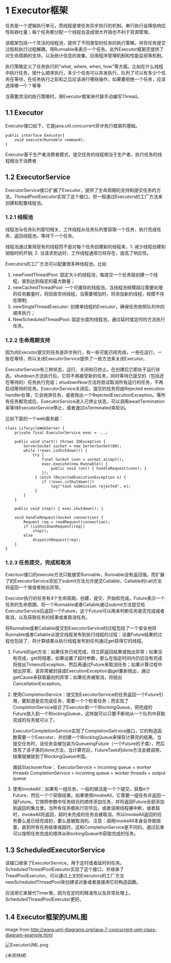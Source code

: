 <!-- 
.. title: 《Java并发实践》总结二：结构化并发应用程序
.. slug: java-concurrency-2
.. date: 2015-12-28 08:10:20 UTC
.. tags: Java,Concurrency
.. category: 
.. link: 
.. description: 
.. type: text
-->

# 1 Executor框架

任务是一个逻辑执行单元，而线程是使任务异步执行的机制。串行执行会降低响应性和吞吐量；每个任务都分配一个线程会造成很大开销也不利于资源管理。

该框架包括一个灵活的线程池，提供了不同类型的任务的执行策略，并将任务提交过程和执行过程解耦，用Runnable来表示一个任务。此外Executor框架还提供了对生命周期的支持，以及统计信息的收集、应用程序管理机制和性能监视等机制。

执行策略定义了任务执行的"what, where, when, how"等方面。比如在什么线程中执行任务，按什么顺序执行，多少个任务可以并发执行，队列了可以有多少个任务在等待，在任务执行之前和之后应该进行哪些操作，如果要拒绝一个任务，应该选择哪一个？等等

当需要灵活的执行策略时，用Executor框架来代替手动编写Thread。

## 1.1 Executor

Executor接口如下，它是java.util.concurrent异步执行框架的基础。

```
public interface Executor{
    void execute(Runnable command);
}
```

Executor基于生产者消费者模式，提交任务的线程相当于生产者，执行任务的线程相当于消费者

## 1.2 ExecutorService

ExecutorService接口扩展了Executor，提供了生命周期的支持和提交任务的方法。ThreadPoolExecutor实现了这个接口，但一般通过Executors的工厂方法来创建和配置线程池。

### 1.2.1 线程池

线程池与任务队列密切相关，工作线程从任务队列里获取一个任务，执行完成任务，返回线程池，等待下一个任务。

线程池通过重用现有的线程而不是对每个任务创建新的线程来，1. 减少线程创建和销毁时的开销; 2. 当请求到达时，工作线程通常已经存在，提高了响应性。

Executors的工厂方法可以配置很多种线程池，比如
1. newFixedThreadPool: 固定大小的线程池，每提交一个任务就创建一个线程，直到达到指定的最大数量；
2. newCachedThreadPool: 一个可缓存的线程池，当线程池规模超过需要处理的任务数量时，将回收空闲线程，当需要增加时，将添加新的线程，规模不存在限制;
3. newSingleThreadExecutor: 创建单线程的Executor，确保任务依照队列中的顺序执行；
4. NewScheduledThreadPool: 固定长度的线程池，通过延时或定时的方法执行任务。

### 1.2.2 生命周期支持

因为向Executor提交的任务是异步执行，有一些可能已经完成，一些在运行，一些在等待，所以关闭ExecutorService提供了一些方法来关闭Executor。

ExecutorService有三种状态，运行、关闭和已终止。在创建后它即处于运行状态。shutdown方法执行后，它将不再接受新的任务，同时等待已提交的（包括还在等待的）任务执行完成；shudownNow方法将尝试取消所有运行的任务，不再启动等待的任务。ExecutorService关闭后，提交的任务将由Rejected execution handler处理，它会抛弃任务，或者抛出一个RejectedExecutionException。等所有任务都完成后，ExecutorService进入已停止状态，可以调用awaitTermination来等待ExecutorService停止，或者通过isTerminated来轮训。

比如下面的一个web服务器：
```
class LifecycleWebServer {
    private final ExecutorService exec = ...;
      
    public void start() throws IOException {
        ServerSocket socket = new ServerSocket(80);
        while (!exec.isShutdown()) {
            try {
                final Socket conn = socket.accept();
                exec.execute(new Runnable() {
                    public void run() { handleRequest(conn); }
                });
             } catch (RejectedExecutionException e) {
                if (!exec.isShutdown())
                    log("task submission rejected", e);
             }
        }
    }
							     
    public void stop() { exec.shutdown(); }
    
    void handleRequest(Socket connection) {
        Request req = readRequest(connection);
        if (isShutdownRequest(req))
            stop();
        else
            dispatchRequest(req);
    }
}
```

### 1.2.3 任务提交，完成和取消

Exectuor接口的execute方法只能接受Runnable，Runnable没有返回值。而扩展了的ExecutorService添加了submit方法允许提交Callable，Callable的call方法将返回一个值或者抛出异常。

Executor执行的任务有4个生命周期，创建，提交，开始和完成。Future表示一个任务的生命周期。将一个Runnable或者Callable通过submit方法提交给ExecutorService后返回一个Future，这个Future可以用来判断任务是否完成或者取消，以及获取任务的结果或者取消任务。

将Runnable或者Callable提交到ExecutorService的过程包括了一个安全地将Runnable或者Callable从提交线程发布到执行线程的过程；设置Future结果的过程也包括了，将计算结果从执行线程发布到任何通过get获得它的线程。

1. Future的get方法：如果任务已经完成，将立即返回结果或抛出异常；如果没有完成，get将阻塞，如果设置了超时参数，那么在指定时间内仍旧没有完成将抛出TimeoutException，然后再通过Future来取消任务；如果计算过程中抛出异常，该异常被封装成ExecutionException由get重新抛出，通过getCause来获取最初的异常；如果任务被取消，将抛出CancellationException。

2. 使用CompletionService：提交到ExecutorService的任务返回一个Future引用，要知道是否完成任务，需要一个个检查任务；而实现了CompletionService结合了Executor和一个BlockingQueue，把完成的Future<V>放入到一个BlockingQueue，这样就可以只要不断地从一个队列中获取完成的任务就可以了。

    ExecutorCompletionService实现了CompletionSetrvice接口，它的构造函数需要一个Executor，并创建一个BlockingQueue来保存计算完的结果。当提交任务时，该任务会被包装为QueueingFuture（一个Future的子类），然后改写了该子类的done方法，当计算完后，FutureTask的done方法会被调用，结果就被放到了BlockingQueue中国。
 
    摘自Stackoverflow：
    ExecutorService = incoming queue + worker threads
    CompletionService = incoming queue + worker threads + output queue

3. 使用invokeAll：如果有一组任务，一般的做法是一个个提交，获取n个Future，然后一个个获取结果。如果使用invokeAll，它需要一组任务并返回一组Future。它按照参数中任务结合的顺序添加任务，并将返回Future全部添加到返回的集合里。当所有任务都执行完毕后，或者调用线程被中断，或者超时，invokeAll将返回，超时未完成的任务会被取消。所以invokeAll返回的任务要么是已经完成的，要么是被取消的。注意：调用invokeAll本身会导致阻塞，直到所有任务结束或超时，这和CompletionService是不同的。通过后者可以按照任务完成的顺序从BlockingQueue中获取完成的任务。


## 1.3 ScheduledExecutorService

该接口继承了ExecutorService，用于定时或者延时的任务。ScheduledThreadPoolExecutor实现了这个接口，并继承了TreadPoolExecutor。可以通过上文的Executors的工厂方法newScheduledThreadPool来创建该对象或者直接用它的构造函数。

应该用它来替代Timer类，因为在定时的精准性以及异常处理上，ScheduledThreadPoolExecutor更好。

## 1.4 Executor框架的UML图

Image from http://www.uml-diagrams.org/java-7-concurrent-uml-class-diagram-example.html

![ExecutorUML.png](http://www.uml-diagrams.org/examples/java-7-concurrent-executors-uml-class-diagram-example.png " ")

*(未完待续)*


